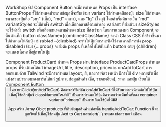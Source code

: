 WorkShop 6.1
Component Button จะมีการกำหนด Props เป็น interface ButtonProps ที่ใช้กำหนดประเภทข้อมูลที่จะรับเข้ามา
variant ใช้กำหนดสีของปุ่ม
size ใช้กำหนดขนาดของปุ่มคือ "sm" (เล็ก), "md" (กลาง), และ "lg" (ใหญ่) โดยค่าเริ่มต้นจะเป็น "md"
variantStyles จะใช้คำสั่ง switch เพื่อเลือกคลาสสีตามค่าของ variant ที่ส่งเข้ามา
sizeStyles จะใช้คำสั่ง switch เพื่อเลือกขนาดตามค่าของ size ที่ส่งเข้ามา
โดยการแสดงผล Component จะคืนค่าแท็ก button className={combinedClassName} จะนำ Class CSS ที่สร้างขึ้นมาไปกำหนดให้กับปุ่ม
disabled={disabled} จะทำให้ปุ่มมีสถานะปิดใช้งานหากมีการส่ง prop disabled เข้ามา
{...props} จะส่งต่อ props ที่เหลือไปให้กับแท็ก button ตรงๆ
{children} จะแสดงเนื้อหาที่อยู่ภายในปุ่ม

Component ProductCard
กำหนด Props ผ่าน interface ProductCardProps กำหนด props ที่รับเข้ามาได้แก่ imageUrl, title, description, priceและ onAddToCart
การออกแบบด้วย Tailwind จะมีการกำหนด layout, สี, และการจัดวางหน้า มีการใช้ div หลายตัวเพื่อแบ่งส่วนประกอบของการ์ดได้แก่ รูปภาพ, ข้อมูลสินค้า (ชื่อ, รายละเอียด), ราคา และปุ่ม
เรียกใช้ Component Button <Button onClick={onAddToCart} className="w-full" variant="primary"> 
โดย onClick={onAddToCart} คือการส่งฟังก์ชัน onAddToCart ที่ได้รับมาจากหน้าหลักไปให้ปุ่ม เมื่อผู้ใช้คลิกปุ่มนี้
className="w-full" เป็นการกำหนดให้ปุ่มมีความกว้างเต็มพื้นที่ของ container
variant="primary" เป็นการเลือกใช้ปุ่มให้มีสี

App
สร้าง Array Objct products ที่เก็บข้อมูลสินค้าแต่ละชิ้น
handleAddToCart Function นี้จะถูกเรียกใช้เมื่อผู้ใช้กดปุ่ม Add to Cart
และalert(...) จะแสดงข้อความแจ้งเตือน
